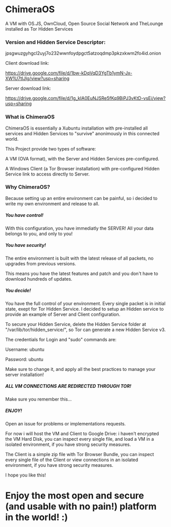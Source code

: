 # ChimeraOS
A VM with OS.JS, OwnCloud, Open Source Social Network and TheLounge installed as Tor Hidden Services

### Version and Hidden Service Descriptor:

jpsgwuzgyhgcl2uyj7o232wwnfoydpgct5atzoqdmp3pkzxkwm2fo4id.onion

Client download link:

https://drive.google.com/file/d/1bw-kDqVqD3YgTb1ymN-Jx-XW1U7tIJlg/view?usp=sharing

Server download link:

https://drive.google.com/file/d/1g_kIA0EuNJSRe5fKq9BiPJ3vKtD-vsEi/view?usp=sharing

### What is ChimeraOS

ChimeraOS is essentially a Xubuntu installation with pre-installed all services and Hidden Services to "survive" anonimously in this connected world.

This Project provide two types of software:

A VM (OVA format), with the Server and Hidden Services pre-configured.

A Windows Client (a Tor Browser installation) with pre-configured Hidden Service link to access directly to Server.

### Why ChimeraOS?

Because setting up an entire environment can be painful, so i decided to write my own environment and release to all.

##### You have control!

With this configuration, you have immediatly the SERVER! All your data belongs to you, and only to you!

##### You have security!

The entire environment is built with the latest release of all packets, no upgrades from previous versions.

This means you have the latest features and patch and you don't have to download hundreds of updates.

##### You decide!

You have the full control of your environment. Every single packet is in initial state, exept for Tor Hidden Service.
I decided to setup an Hidden service to provide an example of Server and Client configuration.

To secure your Hidden Service, delete the Hidden Service folder at "/var/lib/tor/hidden_service/", so Tor can generate a new Hidden Service v3.

The credentials for Login and "sudo" commands are:

Username: ubuntu

Password: ubuntu

Make sure to change it, and apply all the best practices to manage your server installation!

##### ALL VM CONNECTIONS ARE REDIRECTED THROUGH TOR!

Make sure you remember this...

##### ENJOY!

Open an issue for problems or implementations requests.

For now i will host the VM and Client to Google Drive: i haven't encrypted the VM Hard Disk, you can inspect every single file, and load a VM in a isolated environment, if you have strong security measures.

The Client is a simple zip file with Tor Browser Bundle, you can inspect every single file of the Client or view connections in an isolated environment, if you have strong security measures.

I hope you like this!


# Enjoy the most open and secure (and usable with no pain!) platform in the world! :)
